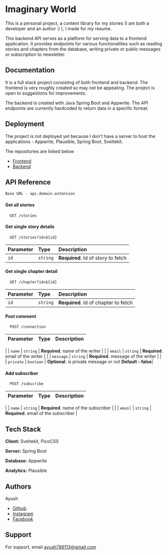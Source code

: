 
# Imaginary World

This is a personal project, a content library for my stories (I am both a developer and an author :) ), I made for my resume.

This backend API serves as a platform for serving data to a frontend application. It provides endpoints for various functionalities such as reading stories and chapters from the database, writing private or public messages or subscription to newsletter.
## Documentation

It is a full stack project consisting of both frontend and backend. The frontend is very roughly created so may not be appealing. The project is open to suggestions for improvements.

The backend is created with Java Spring Boot and Appwrite. The API endpoints are currently hardcoded to return data in a specific format.
## Deployment

The project is not deployed yet because I don't have a server to host the applications - Appwrite, Plausible, Spring Boot, Sveltekit.

The repositories are linked below

- [Frontend](https://github.com/Ayush786113/imaginary_world_sveltekit_frontend/)
- [Backend](https://github.com/Ayush786113/imaginary_world_springboot_backend)
## API Reference

```
Base URL - api.domain.extension
```

#### Get all stories

```http
  GET /stories
```

#### Get single story details

```http
  GET /stories?id=${id}
```

| Parameter | Type     | Description                       |
| :-------- | :------- | :-------------------------------- |
| `id`      | `string` | **Required**. Id of story to fetch |

#### Get single chapter detail

```http
  GET /chapter?id=${id}
```

| Parameter | Type     | Description                       |
| :-------- | :------- | :-------------------------------- |
| `id`      | `string` | **Required**. Id of chapter to fetch |

#### Post comment

```http
  POST /connection
```

| Parameter | Type     | Description                       |
| :-------- | :------- | :-------------------------------- 
|
| `name`      | `string` | **Required**. name of the writer |
|
| `email`      | `string` | **Required**. email of the writer |
|
| `message`      | `string` | **Required**. message of the writer |
|
| `private`      | `boolean` | **Optional**. is private message or not **Default - false**|

#### Add subscriber

```http
  POST /subscribe
```

| Parameter | Type     | Description                       |
| :-------- | :------- | :-------------------------------- 
|
| `name`      | `string` | **Required**. name of the subscriber |
|
| `email`      | `string` | **Required**. email of the subscriber |

## Tech Stack

**Client:** Sveltekit, PicoCSS

**Server:** Spring Boot

**Database:** Appwrite

**Analytics:** Plausible
## Authors

Ayush
- [Github](https://www.github.com/ayush786113)
- [Instagram](https://www.instagram.com/__pole___star__)
- [Facebook](https://www.facebook.com/ayush.ghosal.3)
## Support

For support, email ayush786113@gmail.com